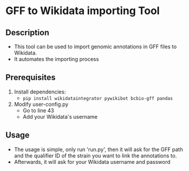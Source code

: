 # GFF to Wikidata importing Tool

## Description
- This tool can be used to import genomic annotations in GFF files to Wikidata. 
- It automates the importing process
## Prerequisites
1. Install dependencies:
   - ```pip install wikidataintegrator pywikibot bcbio-gff pandas```
2. Modify user-config.py
    - Go to line 43
    - Add your Wikidata's username

## Usage
- The usage is simple, only run 'run.py', then it will ask for the GFF path and the qualifier ID of the strain you want to link the annotations to.
- Afterwards, it will ask for your Wikidata username and password 


